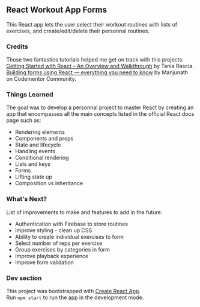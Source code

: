 ## React Workout App Forms

This React app lets the user select their workout routines with lists of exercises, and create/edit/delete their personnal routines.<br>

### Credits

Those two fantastics tutorials helped me get on track with this projects:<br>
[Getting Started with React – An Overview and Walkthrough](https://www.taniarascia.com/getting-started-with-react/) by Tania Rascia.<br>
[Building forms using React — everything you need to know](https://www.codementor.io/blizzerand/building-forms-using-react-everything-you-need-to-know-iz3eyoq4y) by Manjunath on Codementor Community.

### Things Learned

The goal was to develop a personnal project to master React by creating an app that encompasses all the main concepts listed in the official React docs page such as:
* Rendering elements
* Components and props
* State and lifecycle
* Handling events
* Conditional rendering
* Lists and keys
* Forms
* Lifting state up
* Composition vs inheritance

### What's Next?

List of improvements to make and features to add in the future:
* Authentication with Firebase to store routines
* Improve styling - clean up CSS
* Ability to create individual exercises to form
* Select number of reps per exercise
* Group exercises by categories in form
* Improve playback experience
* Improve form validation

### Dev section

This project was bootstrapped with [Create React App](https://github.com/facebook/create-react-app).<br>
Run `npm start` to run the app in the development mode.
